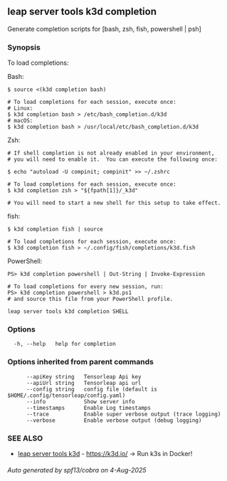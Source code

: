 ## leap server tools k3d completion

Generate completion scripts for [bash, zsh, fish, powershell | psh]

### Synopsis

To load completions:

Bash:

	$ source <(k3d completion bash)

	# To load completions for each session, execute once:
	# Linux:
	$ k3d completion bash > /etc/bash_completion.d/k3d
	# macOS:
	$ k3d completion bash > /usr/local/etc/bash_completion.d/k3d

Zsh:

	# If shell completion is not already enabled in your environment,
	# you will need to enable it.  You can execute the following once:

	$ echo "autoload -U compinit; compinit" >> ~/.zshrc

	# To load completions for each session, execute once:
	$ k3d completion zsh > "${fpath[1]}/_k3d"

	# You will need to start a new shell for this setup to take effect.

fish:

	$ k3d completion fish | source

	# To load completions for each session, execute once:
	$ k3d completion fish > ~/.config/fish/completions/k3d.fish

PowerShell:

	PS> k3d completion powershell | Out-String | Invoke-Expression

	# To load completions for every new session, run:
	PS> k3d completion powershell > k3d.ps1
	# and source this file from your PowerShell profile.


```
leap server tools k3d completion SHELL
```

### Options

```
  -h, --help   help for completion
```

### Options inherited from parent commands

```
      --apiKey string   Tensorleap Api key
      --apiUrl string   Tensorleap api url
      --config string   config file (default is $HOME/.config/tensorleap/config.yaml)
      --info            Show server info
      --timestamps      Enable Log timestamps
      --trace           Enable super verbose output (trace logging)
      --verbose         Enable verbose output (debug logging)
```

### SEE ALSO

* [leap server tools k3d](leap_server_tools_k3d.md)	 - https://k3d.io/ -> Run k3s in Docker!

###### Auto generated by spf13/cobra on 4-Aug-2025
